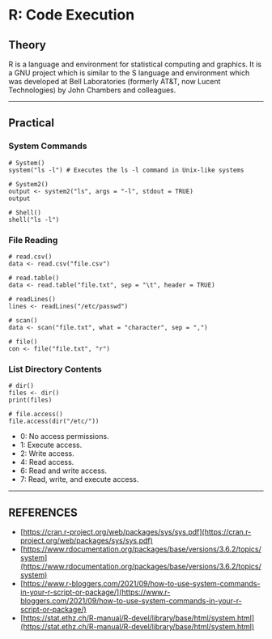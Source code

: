 # R: Code Execution

## Theory

R is a language and environment for statistical computing and graphics. It is a GNU project which is similar to the S language and environment which was developed at Bell Laboratories (formerly AT\&T, now Lucent Technologies) by John Chambers and colleagues.



***

## Practical

### System Commands

```
# System()
system("ls -l") # Executes the ls -l command in Unix-like systems

# System2()
output <- system2("ls", args = "-l", stdout = TRUE)
output

# Shell()
shell("ls -l")
```

### File Reading

```
# read.csv()
data <- read.csv("file.csv")

# read.table()
data <- read.table("file.txt", sep = "\t", header = TRUE)

# readLines()
lines <- readLines("/etc/passwd")

# scan()
data <- scan("file.txt", what = "character", sep = ",")

# file()
con <- file("file.txt", "r")
```

### List Directory Contents

```
# dir()
files <- dir()
print(files)

# file.access()
file.access(dir("/etc/"))
```

* 0: No access permissions.
* 1: Execute access.
* 2: Write access.
* 4: Read access.
* 6: Read and write access.
* 7: Read, write, and execute access.



***

## REFERENCES

* [https://cran.r-project.org/web/packages/sys/sys.pdf](https://cran.r-project.org/web/packages/sys/sys.pdf)
* [https://www.rdocumentation.org/packages/base/versions/3.6.2/topics/system](https://www.rdocumentation.org/packages/base/versions/3.6.2/topics/system)
* [https://www.r-bloggers.com/2021/09/how-to-use-system-commands-in-your-r-script-or-package/](https://www.r-bloggers.com/2021/09/how-to-use-system-commands-in-your-r-script-or-package/)
* [https://stat.ethz.ch/R-manual/R-devel/library/base/html/system.html](https://stat.ethz.ch/R-manual/R-devel/library/base/html/system.html)

